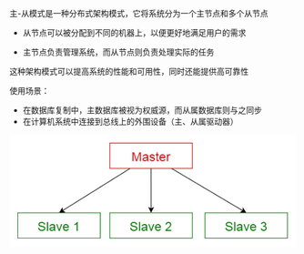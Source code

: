 主-从模式是一种分布式架构模式，它将系统分为一个主节点和多个从节点

- 从节点可以被分配到不同的机器上，以便更好地满足用户的需求

- 主节点负责管理系统，而从节点则负责处理实际的任务

这种架构模式可以提高系统的性能和可用性，同时还能提供高可靠性

使用场景：

- 在数据库复制中，主数据库被视为权威源，而从属数据库则与之同步
- 在计算机系统中连接到总线上的外围设备（主、从属驱动器）

![img](.assets/%E4%B8%BB-%E4%BB%8E%E6%A8%A1%E5%BC%8F/4366140-edf01599f345b511.png)